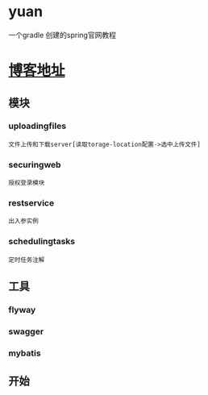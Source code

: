 # yuan
一个gradle 创建的spring官网教程
# [博客地址](https://www.cnblogs.com/yunxingyubu/p/13603749.html)

## 模块
### uploadingfiles 
    文件上传和下载server[读取torage-location配置->选中上传文件]
### securingweb
    授权登录模块
### restservice
    出入参实例
###  schedulingtasks
    定时任务注解
## 工具
### flyway
### swagger
### mybatis

## 开始

